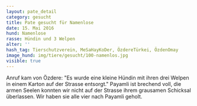 ```yaml
---
layout: pate_detail
category: gesucht
title: Pate gesucht für Namenlose
date: 15. Mai 2016
hund: Namenlose
rasse: Hündin und 3 Welpen
alter: ''
hash_tag: Tierschutzverein, MeSaHayKoDer, ÖzdereTürkei, ÖzdenOmay
image_hund: img/tiere/gesucht/100-namenlos.jpg
visible: true
---
```


Anruf kam von Özdere: "Es wurde eine kleine Hündin mit ihren drei Welpen in einem Karton auf der Strasse entsorgt."
Payamli ist brechend voll, die armen Seelen konnten wir nicht auf der Strasse ihrem grausamen Schicksal überlassen.
Wir haben sie alle vier nach Payamli geholt.
